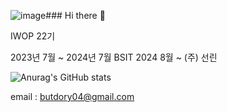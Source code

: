 ![image](https://github.com/user-attachments/assets/0fb4b705-4bba-40cb-8204-a19b42375a08)### Hi there 👋

IWOP 22기

2023년 7월 ~ 2024년 7월 BSIT
2024 8월 ~ (주) 선린

<!--
**butdory/butdory** is a ✨ _special_ ✨ repository because its `README.md` (this file) appears on your GitHub profile.

Here are some ideas to get you started:

- 🔭 I’m currently working on ...
- 🌱 I’m currently learning ...
- 👯 I’m looking to collaborate on ...
- 🤔 I’m looking for help with ...
- 💬 Ask me about ...
- 📫 How to reach me: ...
- 😄 Pronouns: ...
- ⚡ Fun fact: ...
-->
![Anurag's GitHub stats](https://github-readme-stats.vercel.app/api?username=toyou0frost&show_icons=true&theme=radical)

email : butdory04@gmail.com

